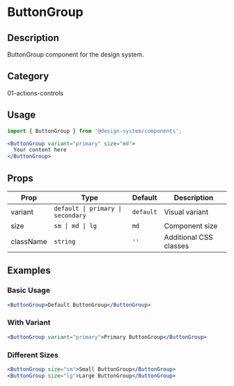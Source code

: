 # ButtonGroup

## Description
ButtonGroup component for the design system.

## Category
01-actions-controls

## Usage

```jsx
import { ButtonGroup } from '@design-system/components';

<ButtonGroup variant="primary" size="md">
  Your content here
</ButtonGroup>
```

## Props

| Prop | Type | Default | Description |
|------|------|---------|-------------|
| variant | `default \| primary \| secondary` | `default` | Visual variant |
| size | `sm \| md \| lg` | `md` | Component size |
| className | `string` | `''` | Additional CSS classes |

## Examples

### Basic Usage
```jsx
<ButtonGroup>Default ButtonGroup</ButtonGroup>
```

### With Variant
```jsx
<ButtonGroup variant="primary">Primary ButtonGroup</ButtonGroup>
```

### Different Sizes
```jsx
<ButtonGroup size="sm">Small ButtonGroup</ButtonGroup>
<ButtonGroup size="lg">Large ButtonGroup</ButtonGroup>
```
